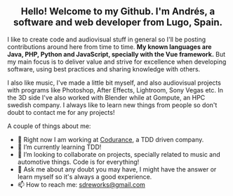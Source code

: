 <h2><center>
  Hello! Welcome to my Github. 
  I'm Andrés, a software and web developer from Lugo, Spain. 
</center></h2>

I like to create code and audiovisual stuff in general so I'll be posting contributions around here
from time to time. <strong>My known languages are Java, PHP, Python and JavaScript, specially with the Vue framework.</strong> But my main focus is to deliver value and strive for excellence when developing software, using best practices and sharing knowledge with others.

I also like music, I've made a little bit myself, and also audiovisual projects with programs like
Photoshop, After Effects, Lightroom, Sony Vegas etc.
In the 3D side I've also worked with Blender while at Gompute, an HPC swedish company.
I always like to learn new things from people so don't doubt to contact me for any
projects!

A couple of things about me: 
- 🔭 Right now I am working at [Codurance](https://www.codurance.com/), a TDD driven company.
- 🌱 I’m currently learning TDD!
- 👯 I’m looking to collaborate on projects, specially related to music and automotive things. Code is for everything!
- 💬 Ask me about any doubt you may have, I might have the answer or learn myself so it's always a good experience.
- 📫 How to reach me: sdreworks@gmail.com
<!--
**S-DRE/S-DRE** is a ✨ _special_ ✨ repository because its `README.md` (this file) appears on your GitHub profile.
-->
